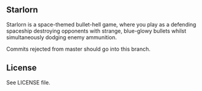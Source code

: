 Starlorn
--------

Starlorn is a space-themed bullet-hell game, where you play as a defending spaceship destroying
opponents with strange, blue-glowy bullets whilst simultaneously dodging enemy ammunition.

Commits rejected from master should go into this branch.

License
-------
See LICENSE file.
